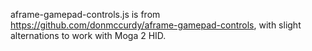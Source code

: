 aframe-gamepad-controls.js is from https://github.com/donmccurdy/aframe-gamepad-controls, with slight alternations to work with Moga 2 HID.
